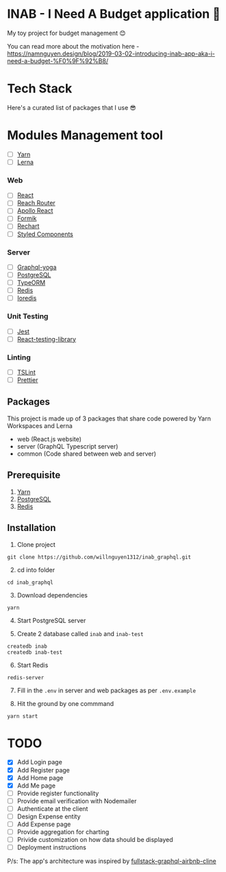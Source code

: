 # INAB - I Need A Budget application 🎉

My toy project for budget management 😊

You can read more about the motivation here - https://namnguyen.design/blog/2019-03-02-introducing-inab-app-aka-i-need-a-budget-%F0%9F%92%B8/

# Tech Stack

Here's a curated list of packages that I use 😎

# Modules Management tool

- [ ] [Yarn](https://yarnpkg.com/)
- [ ] [Lerna](https://lernajs.io/)

### Web

- [ ] [React](https://facebook.github.io/react/)
- [ ] [Reach Router](https://reach.tech/router)
- [ ] [Apollo React](https://www.apollographql.com/docs/react/)
- [ ] [Formik](https://jaredpalmer.com/formik/)
- [ ] [Rechart](http://recharts.org)
- [ ] [Styled Components](https://github.com/styled-components/styled-components)

### Server

- [ ] [Graphql-yoga](https://github.com/prisma/graphql-yoga)
- [ ] [PostgreSQL](https://www.postgresql.org/)
- [ ] [TypeORM](https://typeorm.io)
- [ ] [Redis](https://redis.io/)
- [ ] [Ioredis](https://github.com/luin/ioredis)

### Unit Testing

- [ ] [Jest](http://facebook.github.io/jest/)
- [ ] [React-testing-library](https://github.com/kentcdodds/react-testing-library)

### Linting

- [ ] [TSLint](https://palantir.github.io/tslint/)
- [ ] [Prettier](https://prettier.io/)

## Packages

This project is made up of 3 packages that share code powered by Yarn Workspaces and Lerna

- web (React.js website)
- server (GraphQL Typescript server)
- common (Code shared between web and server)

## Prerequisite

1. [Yarn](https://yarnpkg.com)
2. [PostgreSQL](https://www.postgresql.org/)
3. [Redis](https://redis.io)

## Installation

1. Clone project

```
git clone https://github.com/willnguyen1312/inab_graphql.git
```

2. cd into folder

```
cd inab_graphql
```

3. Download dependencies

```
yarn
```

4. Start PostgreSQL server

5. Create 2 database called `inab` and `inab-test`

```
createdb inab
createdb inab-test
```

6. Start Redis

```
redis-server
```

7. Fill in the `.env` in server and web packages as per `.env.example`

8. Hit the ground by one commmand

```
yarn start
```

# TODO

- [x] Add Login page
- [x] Add Register page
- [x] Add Home page
- [x] Add Me page
- [ ] Provide register functionality
- [ ] Provide email verification with Nodemailer
- [ ] Authenticate at the client
- [ ] Design Expense entity
- [ ] Add Expense page
- [ ] Provide aggregation for charting
- [ ] Privide customization on how data should be displayed
- [ ] Deployment instructions

P/s: The app's architecture was inspired by [fullstack-graphql-airbnb-cline](https://github.com/benawad/fullstack-graphql-airbnb-clone)

